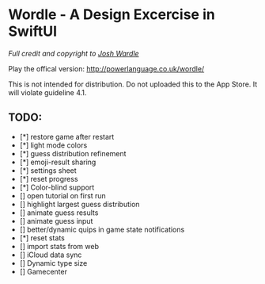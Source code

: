 #  Wordle - A Design Excercise in SwiftUI

_Full credit and copyright to [Josh Wardle](https://twitter.com/powerlanguish)_

Play the offical version: http://powerlanguage.co.uk/wordle/

This is not intended for distribution. Do not uploaded this to the App Store. It will violate guideline 4.1.

## TODO:
 - [\*] restore game after restart
 - [\*] light mode colors
 - [\*] guess distribution refinement
 - [\*] emoji-result sharing
 - [\*] settings sheet
 - [\*] reset progress
 - [\*] Color-blind support
 - [] open tutorial on first run
 - [] highlight largest guess distribution
 - [] animate guess results
 - [] animate guess input
 - [] better/dynamic quips in game state notifications
 - [\*] reset stats
 - [] import stats from web
 - [] iCloud data sync
 - [] Dynamic type size
 - [] Gamecenter
